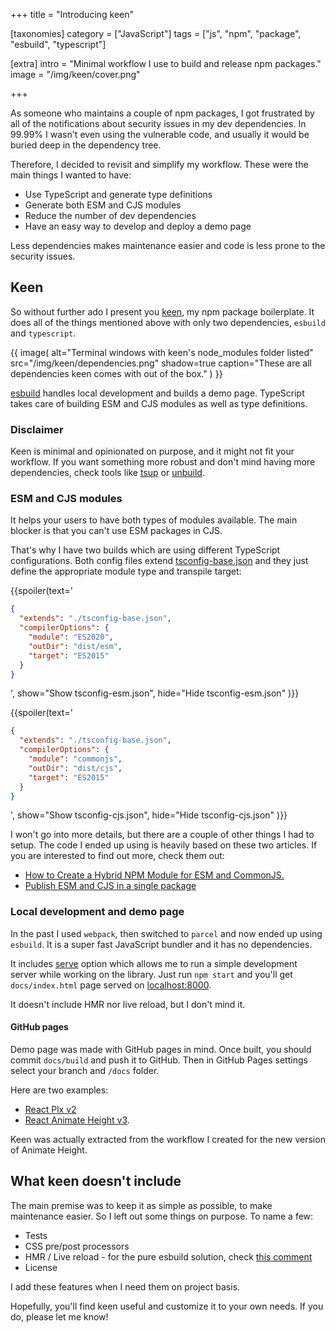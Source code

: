 +++
title = "Introducing <span>keen</span>"

[taxonomies]
category = ["JavaScript"]
tags = ["js", "npm", "package", "esbuild", "typescript"]

[extra]
intro = "Minimal workflow I use to build and release npm packages."
image = "/img/keen/cover.png"

+++

As someone who maintains a couple of npm packages, I got frustrated by all of the notifications about security issues in my dev dependencies. In 99.99% I wasn't even using the vulnerable code, and usually it would be buried deep in the dependency tree.

Therefore, I decided to revisit and simplify my workflow. These were the main things I wanted to have:

* Use TypeScript and generate type definitions
* Generate both ESM and CJS modules
* Reduce the number of dev dependencies
* Have an easy way to develop and deploy a demo page

Less dependencies makes maintenance easier and code is less prone to the security issues.

## Keen

So without further ado I present you [keen](https://github.com/Stanko/keen/), my npm package boilerplate. It does all of the things mentioned above with only two dependencies, `esbuild` and `typescript`.

{{ image(
  alt="Terminal windows with keen's node_modules folder listed"
  src="/img/keen/dependencies.png"
  shadow=true
  caption="These are all dependencies keen comes with out of the box."
) }}

[esbuild](esbuild.github.io/) handles local development and builds a demo page. TypeScript takes care of building ESM and CJS modules as well as type definitions.


### Disclaimer

Keen is minimal and opinionated on purpose, and it might not fit your workflow. If you want something more robust and don't mind having more dependencies, check tools like [tsup](https://github.com/egoist/tsup) or [unbuild](https://github.com/unjs/unbuild).

### ESM and CJS modules

It helps your users to have both types of modules available. The main blocker is that you can't use ESM packages in CJS.

That's why I have two builds which are using different TypeScript configurations. Both config files extend [tsconfig-base.json](https://github.com/Stanko/keen/blob/dev/tsconfig-base.json) and they just define the appropriate module type and transpile target:

{{spoiler(text='
```json
{
  "extends": "./tsconfig-base.json",
  "compilerOptions": {
    "module": "ES2020",
    "outDir": "dist/esm",
    "target": "ES2015"
  }
}
```
', show="Show tsconfig-esm.json", hide="Hide tsconfig-esm.json" )}}



{{spoiler(text='
```json
{
  "extends": "./tsconfig-base.json",
  "compilerOptions": {
    "module": "commonjs",
    "outDir": "dist/cjs",
    "target": "ES2015"
  }
}
```
', show="Show tsconfig-cjs.json", hide="Hide tsconfig-cjs.json" )}}


I won't go into more details, but there are a couple of other things I had to setup. The code I ended up using is heavily based on these two articles. If you are interested to find out more, check them out:

* [How to Create a Hybrid NPM Module for ESM and CommonJS.](https://www.sensedeep.com/blog/posts/2021/how-to-create-single-source-npm-module.html)
* [Publish ESM and CJS in a single package](https://antfu.me/posts/publish-esm-and-cjs)


### Local development and demo page

In the past I used `webpack`, then switched to `parcel` and now ended up using `esbuild`. It is a super fast JavaScript bundler and it has no dependencies.

It includes [serve](https://esbuild.github.io/api/#serve) option which allows me to run a simple development server while working on the library. Just run `npm start` and you'll get `docs/index.html` page served on [localhost:8000](http://localhost:8000).

It doesn't include HMR nor live reload, but I don't mind it.

#### GitHub pages

Demo page was made with GitHub pages in mind. Once built, you should commit `docs/build` and push it to GitHub. Then in GitHub Pages settings select your branch and `/docs` folder.

Here are two examples:

* [React Plx v2](https://muffinman.io/react-plx/)
* [React Animate Height v3](https://muffinman.io/react-animate-height/).

Keen was actually extracted from the workflow I created for the new version of Animate Height.


## What keen doesn't include

The main premise was to keep it as simple as possible, to make maintenance easier. So I left out some things on purpose. To name a few:

* Tests
* CSS pre/post processors
* HMR / Live reload - for the pure esbuild solution, check [this comment](https://github.com/evanw/esbuild/issues/802#issuecomment-819578182)
* License

I add these features when I need them on project basis.

Hopefully, you'll find keen useful and customize it to your own needs. If you do, please let me know!



